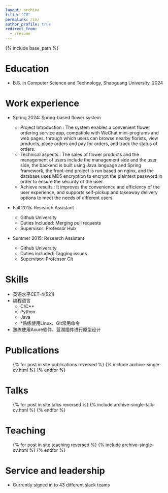 ```yaml
---
layout: archive
title: "CV"
permalink: /cv/
author_profile: true
redirect_from:
  - /resume
---
```


{% include base_path %}

Education
======
* B.S. in Computer Science and Technology, Shaoguang University, 2024 

Work experience
======
* Spring 2024: Spring-based flower system
  * Project Introduction : The system enables a convenient flower ordering service app, compatible with WeChat mini-programs and web pages, through which users can browse nearby florists, view products, place orders and pay for orders, and track the status of orders.
  * Technical aspects : The sales of flower products and the management of users include the management side and the user side, the backend is built using Java language and Spring framework, the front-end project is run based on nginx, and the database uses MD5 encryption to encrypt the plaintext password in order to ensure the security of the user.
  * Achieve results : It improves the convenience and efficiency of the user experience, and supports self-pickup and takeaway delivery options to meet the needs of different users.

* Fall 2015: Research Assistant
  * Github University
  * Duties included: Merging pull requests
  * Supervisor: Professor Hub

* Summer 2015: Research Assistant
  * Github University
  * Duties included: Tagging issues
  * Supervisor: Professor Git
  
Skills
======
* 英语水平CET-4(521)
* 编程语言
  * C/C++
  * Python
  * Java
  * *熟练使用Linux、Git常用命令
* 熟练使用Axure软件、蓝湖插件进行原型设计

Publications
======
  <ul>{% for post in site.publications reversed %}
    {% include archive-single-cv.html %}
  {% endfor %}</ul>
  
Talks
======
  <ul>{% for post in site.talks reversed %}
    {% include archive-single-talk-cv.html  %}
  {% endfor %}</ul>
  
Teaching
======
  <ul>{% for post in site.teaching reversed %}
    {% include archive-single-cv.html %}
  {% endfor %}</ul>
  
Service and leadership
======
* Currently signed in to 43 different slack teams
